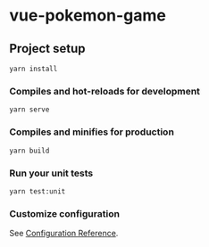 # vue-pokemon-game

## Project setup
```
yarn install
```

### Compiles and hot-reloads for development
```
yarn serve
```

### Compiles and minifies for production
```
yarn build
```

### Run your unit tests
```
yarn test:unit
```

### Customize configuration
See [Configuration Reference](https://cli.vuejs.org/config/).

